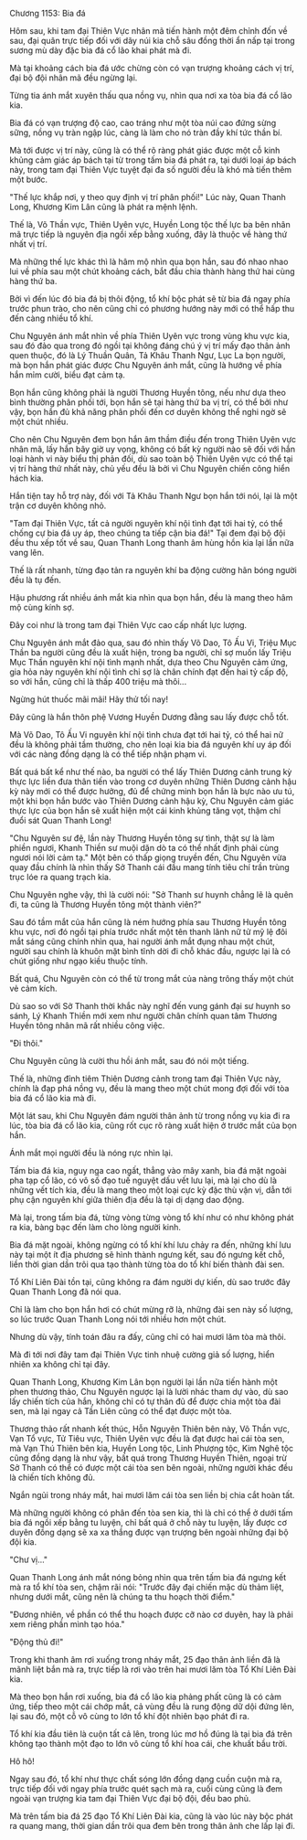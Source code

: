 




Chương 1153: Bia đá


Hôm sau, khi tam đại Thiên Vực nhân mã tiến hành một đêm chỉnh đốn về sau, đại quân trực tiếp đối với dãy núi kia chỗ sâu đồng thời ẩn nấp tại trong sương mù dày đặc bia đá cổ lão khai phát mà đi.

Mà tại khoảng cách bia đá ước chừng còn có vạn trượng khoảng cách vị trí, đại bộ đội nhân mã đều ngừng lại.

Từng tia ánh mắt xuyên thấu qua nồng vụ, nhìn qua nơi xa tòa bia đá cổ lão kia.

Bia đá có vạn trượng độ cao, cao tráng như một tòa núi cao đứng sừng sững, nồng vụ tràn ngập lúc, càng là làm cho nó tràn đầy khí tức thần bí.

Mà tới được vị trí này, cũng là có thể rõ ràng phát giác được một cỗ kinh khủng cảm giác áp bách tại từ trong tấm bia đá phát ra, tại dưới loại áp bách này, trong tam đại Thiên Vực tuyệt đại đa số người đều là khó mà tiến thêm một bước.

"Thế lực khắp nơi, y theo quy định vị trí phân phối!" Lúc này, Quan Thanh Long, Khương Kim Lân cũng là phát ra mệnh lệnh.

Thế là, Võ Thần vực, Thiên Uyên vực, Huyền Long tộc thế lực ba bên nhân mã trực tiếp là nguyên địa ngồi xếp bằng xuống, đây là thuộc về hàng thứ nhất vị trí.

Mà những thế lực khác thì là hâm mộ nhìn qua bọn hắn, sau đó nhao nhao lui về phía sau một chút khoảng cách, bắt đầu chia thành hàng thứ hai cùng hàng thứ ba.

Bởi vì đến lúc đó bia đá bị thôi động, tổ khí bộc phát sẽ từ bia đá ngay phía trước phun trào, cho nên cũng chỉ có phương hướng này mới có thể hấp thu đến càng nhiều tổ khí.

Chu Nguyên ánh mắt nhìn về phía Thiên Uyên vực trong vùng khu vực kia, sau đó đảo qua trong đó ngồi tại không đáng chú ý vị trí mấy đạo thân ảnh quen thuộc, đó là Lý Thuần Quân, Tả Khâu Thanh Ngư, Lục La bọn người, mà bọn hắn phát giác được Chu Nguyên ánh mắt, cũng là hướng về phía hắn mỉm cười, biểu đạt cảm tạ.

Bọn hắn cũng không phải là người Thương Huyền tông, nếu như dựa theo bình thường phân phối tới, bọn hắn sẽ tại hàng thứ ba vị trí, có thể bởi như vậy, bọn hắn đủ khả năng phân phối đến cơ duyên không thể nghi ngờ sẽ một chút nhiều.

Cho nên Chu Nguyên đem bọn hắn âm thầm điều đến trong Thiên Uyên vực nhân mã, lấy hắn bây giờ uy vọng, không có bất kỳ người nào sẽ đối với hắn loại hành vi này biểu thị phản đối, dù sao toàn bộ Thiên Uyên vực có thể tại vị trí hàng thứ nhất này, chủ yếu đều là bởi vì Chu Nguyên chiến công hiển hách kia.

Hắn tiện tay hỗ trợ này, đối với Tả Khâu Thanh Ngư bọn hắn tới nói, lại là một trận cơ duyên không nhỏ.

"Tam đại Thiên Vực, tất cả người nguyên khí nội tình đạt tới hai tỷ, có thể chống cự bia đá uy áp, theo chúng ta tiếp cận bia đá!" Tại đem đại bộ đội đều thu xếp tốt về sau, Quan Thanh Long thanh âm hùng hồn kia lại lần nữa vang lên.

Thế là rất nhanh, từng đạo tản ra nguyên khí ba động cường hãn bóng người đều là tụ đến.

Hậu phương rất nhiều ánh mắt kia nhìn qua bọn hắn, đều là mang theo hâm mộ cùng kính sợ.

Đây coi như là trong tam đại Thiên Vực cao cấp nhất lực lượng.

Chu Nguyên ánh mắt đảo qua, sau đó nhìn thấy Võ Dao, Tô Ấu Vi, Triệu Mục Thần ba người cũng đều là xuất hiện, trong ba người, chỉ sợ muốn lấy Triệu Mục Thần nguyên khí nội tình mạnh nhất, dựa theo Chu Nguyên cảm ứng, gia hỏa này nguyên khí nội tình chỉ sợ là chân chính đạt đến hai tỷ cấp độ, so với hắn, cũng chỉ là thấp 400 triệu mà thôi...

Ngừng hút thuốc mãi mãi! Hãy thử tối nay!

Đây cũng là hắn thôn phệ Vương Huyền Dương đằng sau lấy được chỗ tốt.

Mà Võ Dao, Tô Ấu Vi nguyên khí nội tình chưa đạt tới hai tỷ, có thể hai nữ đều là không phải tầm thường, cho nên loại kia bia đá nguyên khí uy áp đối với các nàng đồng dạng là có thể tiếp nhận phạm vi.

Bất quá bất kể như thế nào, ba người có thể lấy Thiên Dương cảnh trung kỳ thực lực liền đưa thân tiến vào trong cơ duyên những Thiên Dương cảnh hậu kỳ này mới có thể được hưởng, đủ để chứng minh bọn hắn là bực nào ưu tú, một khi bọn hắn bước vào Thiên Dương cảnh hậu kỳ, Chu Nguyên cảm giác thực lực của bọn hắn sẽ xuất hiện một cái kinh khủng tăng vọt, thậm chí đuổi sát Quan Thanh Long!

"Chu Nguyên sư đệ, lần này Thương Huyền tông sự tình, thật sự là làm phiền ngươi, Khanh Thiền sư muội dặn dò ta có thể nhất định phải cùng ngươi nói lời cảm tạ." Một bên có thấp giọng truyền đến, Chu Nguyên vừa quay đầu chính là nhìn thấy Sở Thanh cái đầu mang tính tiêu chí trần trùng trục lóe ra quang trạch kia.

Chu Nguyên nghe vậy, thì là cười nói: "Sở Thanh sư huynh chẳng lẽ là quên đi, ta cũng là Thương Huyền tông một thành viên?"

Sau đó tầm mắt của hắn cũng là ném hướng phía sau Thương Huyền tông khu vực, nơi đó ngồi tại phía trước nhất một tên thanh lãnh nữ tử mỹ lệ đôi mắt sáng cũng chính nhìn qua, hai người ánh mắt đụng nhau một chút, người sau chính là khuôn mặt bình tĩnh dời đi chỗ khác đầu, ngược lại là có chút giống như ngạo kiều thuộc tính.

Bất quá, Chu Nguyên còn có thể từ trong mắt của nàng trông thấy một chút vẻ cảm kích.

Dù sao so với Sở Thanh thời khắc này nghĩ đến vung gánh đại sư huynh so sánh, Lý Khanh Thiền mới xem như người chân chính quan tâm Thương Huyền tông nhân mã rất nhiều công việc.

"Đi thôi."

Chu Nguyên cũng là cười thu hồi ánh mắt, sau đó nói một tiếng.

Thế là, những đỉnh tiêm Thiên Dương cảnh trong tam đại Thiên Vực này, chính là đạp phá nồng vụ, đều là mang theo một chút mong đợi đối với tòa bia đá cổ lão kia mà đi.

Một lát sau, khi Chu Nguyên đám người thân ảnh từ trong nồng vụ kia đi ra lúc, tòa bia đá cổ lão kia, cũng rốt cục rõ ràng xuất hiện ở trước mắt của bọn hắn.

Ánh mắt mọi người đều là nóng rực nhìn lại.

Tấm bia đá kia, nguy nga cao ngất, thẳng vào mây xanh, bia đá mặt ngoài pha tạp cổ lão, có vô số đạo tuế nguyệt dấu vết lưu lại, mà lại cho dù là những vết tích kia, đều là mang theo một loại cực kỳ đặc thù vận vị, dẫn tới phụ cận nguyên khí giữa thiên địa đều là tại dị dạng dao động.

Mà lại, trong tấm bia đá, từng vòng từng vòng tổ khí như có như không phát ra kia, bàng bạc đến làm cho lòng người kinh.

Bia đá mặt ngoài, không ngừng có tổ khí khí lưu chảy ra đến, những khí lưu này tại một ít địa phương sẽ hình thành ngưng kết, sau đó ngưng kết chỗ, liền thời gian dần trôi qua tạo thành từng tòa do tổ khí biến thành đài sen.

Tổ Khí Liên Đài tồn tại, cũng không ra đám người dự kiến, dù sao trước đây Quan Thanh Long đã nói qua.

Chỉ là làm cho bọn hắn hơi có chút mừng rỡ là, những đài sen này số lượng, so lúc trước Quan Thanh Long nói tới nhiều hơn một chút.

Nhưng dù vậy, tính toán đâu ra đấy, cũng chỉ có hai mươi lăm tòa mà thôi.

Mà đi tới nơi đây tam đại Thiên Vực tinh nhuệ cường giả số lượng, hiển nhiên xa không chỉ tại đây.

Quan Thanh Long, Khương Kim Lân bọn người lại lần nữa tiến hành một phen thương thảo, Chu Nguyên ngược lại là lười nhác tham dự vào, dù sao lấy chiến tích của hắn, không chỉ có tự thân đủ để được chia một tòa đài sen, mà lại ngay cả Tần Liên cũng có thể đạt được một tòa.

Thương thảo rất nhanh kết thúc, Hỗn Nguyên Thiên bên này, Võ Thần vực, Vạn Tổ vực, Tử Tiêu vực, Thiên Uyên vực đều là đạt được hai cái tòa sen, mà Vạn Thú Thiên bên kia, Huyền Long tộc, Linh Phượng tộc, Kim Nghê tộc cũng đồng dạng là như vậy, bất quá trong Thương Huyền Thiên, ngoại trừ Sở Thanh có thể có được một cái tòa sen bên ngoài, những người khác đều là chiến tích không đủ.

Ngắn ngủi trong nháy mắt, hai mươi lăm cái tòa sen liền bị chia cắt hoàn tất.

Mà những người không có phân đến tòa sen kia, thì là chỉ có thể ở dưới tấm bia đá ngồi xếp bằng tu luyện, chỉ bất quá ở chỗ này tu luyện, lấy được cơ duyên đồng dạng sẽ xa xa thắng được vạn trượng bên ngoài những đại bộ đội kia.

"Chư vị..."

Quan Thanh Long ánh mắt nóng bỏng nhìn qua trên tấm bia đá ngưng kết mà ra tổ khí tòa sen, chậm rãi nói: "Trước đây đại chiến mặc dù thảm liệt, nhưng dưới mắt, cũng nên là chúng ta thu hoạch thời điểm."

"Đương nhiên, về phần có thể thu hoạch được cỡ nào cơ duyên, hay là phải xem riêng phần mình tạo hóa."

"Động thủ đi!"

Trong khi thanh âm rơi xuống trong nháy mắt, 25 đạo thân ảnh liền đã là mãnh liệt bắn mà ra, trực tiếp là rơi vào trên hai mươi lăm tòa Tổ Khí Liên Đài kia.

Mà theo bọn hắn rơi xuống, bia đá cổ lão kia phảng phất cũng là có cảm ứng, tiếp theo một cái chớp mắt, cả vùng đều là rung động dữ dội đứng lên, lại sau đó, một cỗ vô cùng to lớn tổ khí đột nhiên bạo phát đi ra.

Tổ khí kia đầu tiên là cuộn tất cả lên, trong lúc mơ hồ đúng là tại bia đá trên không tạo thành một đạo to lớn vô cùng tổ khí hoa cái, che khuất bầu trời.

Hô hô!

Ngay sau đó, tổ khí như thực chất sóng lớn đồng dạng cuồn cuộn mà ra, trực tiếp đối với ngay phía trước quét sạch mà ra, cuối cùng cũng là đem ngoài vạn trượng kia tam đại Thiên Vực đại bộ đội, đều bao phủ.

Mà trên tấm bia đá 25 đạo Tổ Khí Liên Đài kia, cũng là vào lúc này bộc phát ra quang mang, thời gian dần trôi qua đem bên trong thân ảnh che lấp lại đi.




